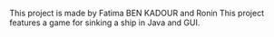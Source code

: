 This project is made by Fatima BEN KADOUR and Ronin
This project features a game for sinking a ship in Java and GUI. 
